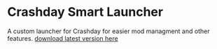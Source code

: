 # Crashday Smart Launcher
A custom launcher for Crashday for easier mod managment and other features.
[download latest version here](../../releases)
